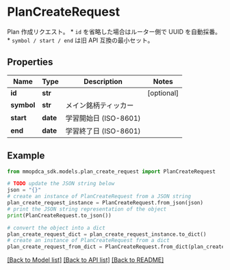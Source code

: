 # PlanCreateRequest

Plan 作成リクエスト。  * `id` を省略した場合はルーター側で UUID を自動採番。 * `symbol / start / end` は旧 API 互換の最小セット。

## Properties

Name | Type | Description | Notes
------------ | ------------- | ------------- | -------------
**id** | **str** |  | [optional] 
**symbol** | **str** | メイン銘柄ティッカー | 
**start** | **date** | 学習開始日 (ISO-8601) | 
**end** | **date** | 学習終了日 (ISO-8601) | 

## Example

```python
from mmopdca_sdk.models.plan_create_request import PlanCreateRequest

# TODO update the JSON string below
json = "{}"
# create an instance of PlanCreateRequest from a JSON string
plan_create_request_instance = PlanCreateRequest.from_json(json)
# print the JSON string representation of the object
print(PlanCreateRequest.to_json())

# convert the object into a dict
plan_create_request_dict = plan_create_request_instance.to_dict()
# create an instance of PlanCreateRequest from a dict
plan_create_request_from_dict = PlanCreateRequest.from_dict(plan_create_request_dict)
```
[[Back to Model list]](../README.md#documentation-for-models) [[Back to API list]](../README.md#documentation-for-api-endpoints) [[Back to README]](../README.md)


